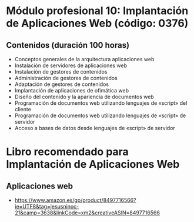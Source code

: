# Módulo profesional 10: Implantación de Aplicaciones Web (código: 0376)
## Contenidos (duración 100 horas)

- Conceptos generales de la arquitectura aplicaciones web
- Instalación de servidores de aplicaciones web
- Instalación de gestores de contenidos
- Administración de gestores de contenidos
- Adaptación de gestores de contenidos
- Implantación de aplicaciones de ofimática web
- Diseño del contenido y la apariencia de documentos web
- Programación de documentos web utilizando lenguajes de «script» del cliente
- Programación de documentos web utilizando lenguajes de «script» de servidor
- Acceso a bases de datos desde lenguajes de «script» de servidor

# Libro recomendado para Implantación de Aplicaciones Web
## Aplicaciones web
* https://www.amazon.es/gp/product/8497716566?ie=UTF8&tag=jesusninoc-21&camp=3638&linkCode=xm2&creativeASIN=8497716566
